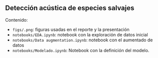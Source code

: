 Detección acústica de especies salvajes
---------------------------------------

Contenido:
* `figs/.png`: figuras usadas en el reporte y la presentación
* `notebooks/EDA.ipynb`: notebook con la exploración de datos inicial
* `notebooks/Data augmentation.ipynb`: notebook con el aumentado de datos
* `notebooks/Modelado.ipynb`: Notebook con la definición del modelo.
